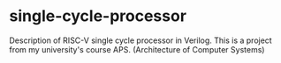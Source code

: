 # single-cycle-processor
Description of RISC-V single cycle processor in Verilog. This is a project from my university's course APS. (Architecture of Computer Systems)
